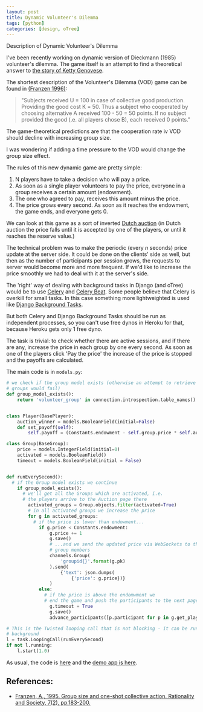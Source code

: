 ```yaml
---
layout: post
title: Dynamic Volunteer's Dilemma
tags: [python]
categories: [design, oTree]
---
```


Description of Dynamic Volunteer's Dilemma

I've been recently working on dynamic version of Dieckmann (1985) volunteer's dilemma. The game itself is
an attempt to find a theoretical answer to [the story of Ketty Genovese](https://en.wikipedia.org/wiki/Murder_of_Kitty_Genovese).

The shortest description of the Volunteer's Dilemma (VOD) game can be found in [(Franzen 1996)](#references):

> "Subjects received U = 100 in case of collective good production. Providing the good cost K = 50. Thus a subject who cooperated by choosing alternative A received 100 - 50 = 50 points. If no subject provided the good (.e. all players chose B), each received 0 points."


The game-theoretical predictions are that the cooperation rate iv VOD should decline with increasing group size.

I was wondering if adding a time pressure to the VOD would change the group size effect.

The rules of this new dynamic game are pretty simple:

1. N players have to take a decision who will pay a price.
1. As soon as a single player volunteers to pay the price, everyone in a group receives a certain amount (endowment).
1. The one who agreed to pay, receives this amount minus the price.
1. The price grows every second. As soon as it reaches the endowment, the game ends, and everyone gets 0.

We can look at this game as a sort of inverted [Dutch auction](https://en.wikipedia.org/wiki/Dutch_auction)
(in Dutch auction the price falls until it is accepted by one of the players, or until it reaches the reserve value.)

The technical problem was to make the periodic (every _n_ seconds) price update at the server side. It could be done on the clients' side as well, but then as the number of participants per session grows, the requests to server would become more and more frequent. If we'd like to increase the price smoothly we had to deal with it at the server's side.

The 'right' way of dealing with background tasks in Django (and oTree) would be to use [Celery](http://docs.celeryproject.org/en/latest/) and [Celery Beat](https://github.com/celery/django-celery-beat). Some people believe that Celery is overkill for small tasks. In this case something more lightweighted is used like [Django Background Tasks](https://github.com/arteria/django-background-tasks/).

But both Celery and Django Background Tasks should be run as independent processes, so you can't use free dynos in Heroku
for that, because Heroku gets only 1 free dyno.

The task is trivial: to check whether there are active sessions, and if there are any, increase the price in each group by one  every second. As soon as one of the players click 'Pay the price' the increase of the price is stopped and the payoffs are calculated.

The main code is in `models.py`:

``` python
# we check if the group model exists (otherwise an attempt to retrieve all active
# groups would fail)
def group_model_exists():
    return 'volunteer_group' in connection.introspection.table_names()


class Player(BasePlayer):
    auction_winner = models.BooleanField(initial=False)
    def set_payoff(self):
        self.payoff = (Constants.endowment - self.group.price * self.auction_winner) * (not self.group.timeout)

class Group(BaseGroup):
    price = models.IntegerField(initial=0)
    activated = models.BooleanField()
    timeout = models.BooleanField(initial = False)


def runEverySecond():
  # if the Group model exists we continue
    if group_model_exists():
      # we'll get all the Groups which are activated, i.e.
      # the players arrive to the Auction page there
        activated_groups = Group.objects.filter(activated=True)
        # in all activated groups we increase the price
        for g in activated_groups:
          # if the price is lower than endowment...
            if g.price < Constants.endowment:
                g.price += 1
                g.save()
                # ...and we send the updated price via WebSockets to the specific
                # group members
                channels.Group(
                    'groupid{}'.format(g.pk)
                ).send(
                    {'text': json.dumps(
                        {'price': g.price})}
                )
            else:
              # if the price is above the endomwment we
              # end the game and push the participants to the next page
                g.timeout = True
                g.save()
                advance_participants([p.participant for p in g.get_players()])

# This is the Twisted looping call that is not blocking - it can be run in
# background
l = task.LoopingCall(runEverySecond)
if not l.running:
    l.start(1.0)

```


As usual, the code is [here](https://github.com/chapkovski/every-second-auction) and the [demo app is here](https://guarded-everglades-67747.herokuapp.com/demo/).

## References:

* [Franzen, A., 1995. Group size and one-shot collective action. Rationality and Society, 7(2), pp.183-200.]( http://www.soz.unibe.ch/unibe/portal/fak_wiso/c_dep_sowi/inst_soz/content/e39893/e48983/e127077/e127325/e127456/Franzen-GroupSizeAndOne-ShotCollectiveAction_ger.pdf)

